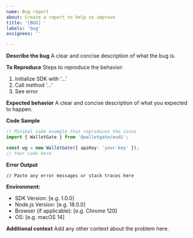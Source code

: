 ```yaml
---
name: Bug report
about: Create a report to help us improve
title: '[BUG] '
labels: 'bug'
assignees: ''

---
```


**Describe the bug**
A clear and concise description of what the bug is.

**To Reproduce**
Steps to reproduce the behavior:
1. Initialize SDK with '...'
2. Call method '...'
3. See error

**Expected behavior**
A clear and concise description of what you expected to happen.

**Code Sample**
```typescript
// Minimal code example that reproduces the issue
import { WalletGate } from '@walletgate/eudi';

const wg = new WalletGate({ apiKey: 'your-key' });
// Your code here
```

**Error Output**
```
// Paste any error messages or stack traces here
```

**Environment:**
 - SDK Version: [e.g. 1.0.0]
 - Node.js Version: [e.g. 18.0.0]
 - Browser (if applicable): [e.g. Chrome 120]
 - OS: [e.g. macOS 14]

**Additional context**
Add any other context about the problem here.